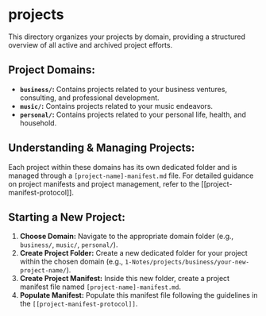 # projects

This directory organizes your projects by domain, providing a structured overview of all active and archived project efforts.

## Project Domains:

*   **`business/`:** Contains projects related to your business ventures, consulting, and professional development.
*   **`music/`:** Contains projects related to your music endeavors.
*   **`personal/`:** Contains projects related to your personal life, health, and household.

## Understanding & Managing Projects:

Each project within these domains has its own dedicated folder and is managed through a `[project-name]-manifest.md` file. For detailed guidance on project manifests and project management, refer to the [[project-manifest-protocol]].

## Starting a New Project:

1.  **Choose Domain:** Navigate to the appropriate domain folder (e.g., `business/`, `music/`, `personal/`).
2.  **Create Project Folder:** Create a new dedicated folder for your project within the chosen domain (e.g., `1-Notes/projects/business/your-new-project-name/`).
3.  **Create Project Manifest:** Inside this new folder, create a project manifest file named `[project-name]-manifest.md`.
4.  **Populate Manifest:** Populate this manifest file following the guidelines in the `[[project-manifest-protocol]]`.